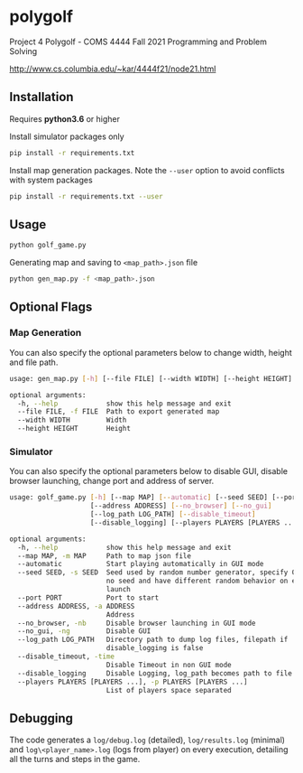 # polygolf

Project 4 Polygolf - COMS 4444 Fall 2021 Programming and Problem Solving

<http://www.cs.columbia.edu/~kar/4444f21/node21.html>

## Installation

Requires **python3.6** or higher

Install simulator packages only

```bash
pip install -r requirements.txt
```

Install map generation packages. Note the `--user` option to avoid conflicts with system packages

```bash
pip install -r requirements.txt --user
```

## Usage

```bash
python golf_game.py
```

Generating map and saving to `<map_path>.json` file

```bash
python gen_map.py -f <map_path>.json
```

## Optional Flags

### Map Generation

You can also specify the optional parameters below to change width, height and file path.

```bash
usage: gen_map.py [-h] [--file FILE] [--width WIDTH] [--height HEIGHT]

optional arguments:
  -h, --help            show this help message and exit
  --file FILE, -f FILE  Path to export generated map
  --width WIDTH         Width
  --height HEIGHT       Height
```

### Simulator

You can also specify the optional parameters below to disable GUI, disable browser launching, change port and address of server.

```bash
usage: golf_game.py [-h] [--map MAP] [--automatic] [--seed SEED] [--port PORT]
                    [--address ADDRESS] [--no_browser] [--no_gui]
                    [--log_path LOG_PATH] [--disable_timeout]
                    [--disable_logging] [--players PLAYERS [PLAYERS ...]]

optional arguments:
  -h, --help            show this help message and exit
  --map MAP, -m MAP     Path to map json file
  --automatic           Start playing automatically in GUI mode
  --seed SEED, -s SEED  Seed used by random number generator, specify 0 to use
                        no seed and have different random behavior on each
                        launch
  --port PORT           Port to start
  --address ADDRESS, -a ADDRESS
                        Address
  --no_browser, -nb     Disable browser launching in GUI mode
  --no_gui, -ng         Disable GUI
  --log_path LOG_PATH   Directory path to dump log files, filepath if
                        disable_logging is false
  --disable_timeout, -time
                        Disable Timeout in non GUI mode
  --disable_logging     Disable Logging, log_path becomes path to file
  --players PLAYERS [PLAYERS ...], -p PLAYERS [PLAYERS ...]
                        List of players space separated
```

## Debugging

The code generates a `log/debug.log` (detailed), `log/results.log` (minimal) and `log\<player_name>.log` (logs from player) on every execution, detailing all the turns and steps in the game.
